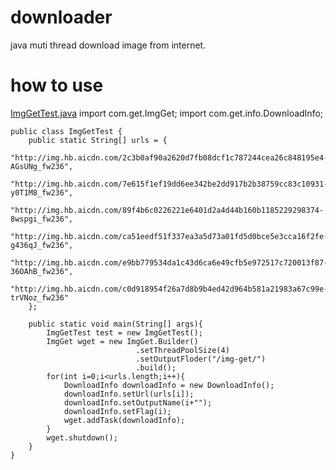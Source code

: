 downloader
==========

java muti thread download image from internet.


how to use
==========
[ImgGetTest.java](https://github.com/kai-wang-john/http-get/blob/master/test/com/get/test/ImgGetTest.java)
    import com.get.ImgGet;
    import com.get.info.DownloadInfo;
    
    public class ImgGetTest {
    	public static String[] urls = {
    			"http://img.hb.aicdn.com/2c3b0af90a2620d7fb08dcf1c787244cea26c848195e4-AGsUNg_fw236",
    			"http://img.hb.aicdn.com/7e615f1ef19dd6ee342be2dd917b2b38759cc83c10931-y0T1M8_fw236",
    			"http://img.hb.aicdn.com/89f4b6c0226221e6401d2a4d44b160b1185229298374-8wspgi_fw236",
    			"http://img.hb.aicdn.com/ca51eedf51f337ea3a5d73a01fd5d0bce5e3cca16f2fe-g436qJ_fw236",
    			"http://img.hb.aicdn.com/e9bb779534da1c43d6ca6e49cfb5e972517c720013f87-36OAhB_fw236",
    			"http://img.hb.aicdn.com/c0d918954f26a7d8b9b4ed42d964b581a21983a67c99e-trVNoz_fw236"
    	};
    
    	public static void main(String[] args){
    		ImgGetTest test = new ImgGetTest();
    		ImgGet wget = new ImgGet.Builder()
    							.setThreadPoolSize(4)
    							.setOutputFloder("/img-get/")
    							.build();
    		for(int i=0;i<urls.length;i++){
    			DownloadInfo downloadInfo = new DownloadInfo();
    			downloadInfo.setUrl(urls[i]);
    			downloadInfo.setOutputName(i+"");
    			downloadInfo.setFlag(i);
    			wget.addTask(downloadInfo);
    		}
    		wget.shutdown();
    	}
    }

